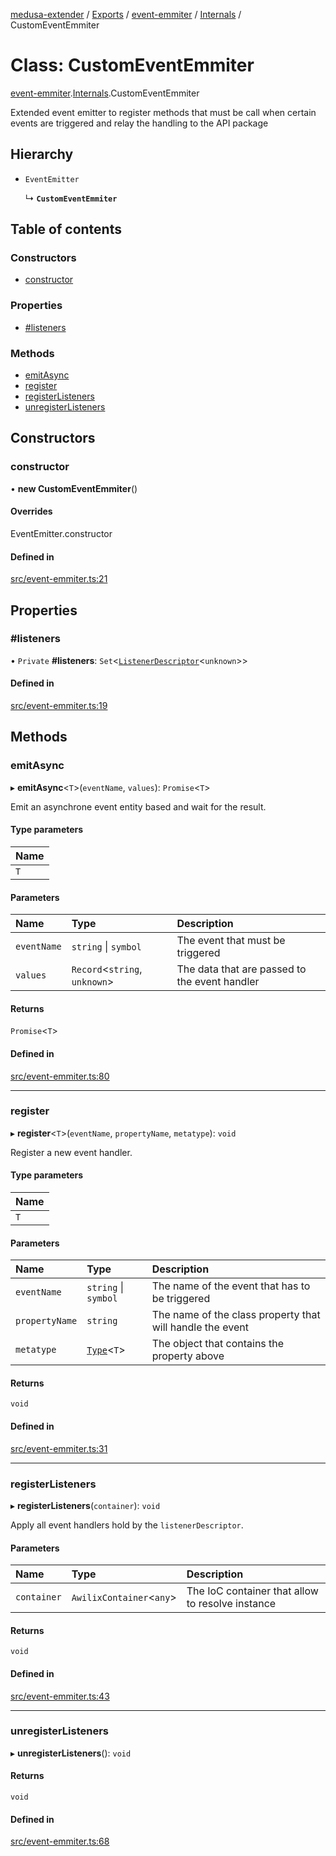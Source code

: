 [medusa-extender](../README.md) / [Exports](../modules.md) / [event-emmiter](../modules/event_emmiter.md) / [Internals](../modules/event_emmiter.Internals.md) / CustomEventEmmiter

# Class: CustomEventEmmiter

[event-emmiter](../modules/event_emmiter.md).[Internals](../modules/event_emmiter.Internals.md).CustomEventEmmiter

Extended event emitter to register methods that must be call when certain events are triggered and relay the handling to the API package

## Hierarchy

- `EventEmitter`

  ↳ **`CustomEventEmmiter`**

## Table of contents

### Constructors

- [constructor](event_emmiter.Internals.CustomEventEmmiter.md#constructor)

### Properties

- [#listeners](event_emmiter.Internals.CustomEventEmmiter.md##listeners)

### Methods

- [emitAsync](event_emmiter.Internals.CustomEventEmmiter.md#emitasync)
- [register](event_emmiter.Internals.CustomEventEmmiter.md#register)
- [registerListeners](event_emmiter.Internals.CustomEventEmmiter.md#registerlisteners)
- [unregisterListeners](event_emmiter.Internals.CustomEventEmmiter.md#unregisterlisteners)

## Constructors

### constructor

• **new CustomEventEmmiter**()

#### Overrides

EventEmitter.constructor

#### Defined in

[src/event-emmiter.ts:21](https://github.com/adrien2p/medusa-extender/blob/b52b129/src/event-emmiter.ts#L21)

## Properties

### #listeners

• `Private` **#listeners**: `Set`<[`ListenerDescriptor`](../modules/event_emmiter.Internals.md#listenerdescriptor)<`unknown`\>\>

#### Defined in

[src/event-emmiter.ts:19](https://github.com/adrien2p/medusa-extender/blob/b52b129/src/event-emmiter.ts#L19)

## Methods

### emitAsync

▸ **emitAsync**<`T`\>(`eventName`, `values`): `Promise`<`T`\>

Emit an asynchrone event entity based and wait for the result.

#### Type parameters

| Name |
| :------ |
| `T` |

#### Parameters

| Name | Type | Description |
| :------ | :------ | :------ |
| `eventName` | `string` \| `symbol` | The event that must be triggered |
| `values` | `Record`<`string`, `unknown`\> | The data that are passed to the event handler |

#### Returns

`Promise`<`T`\>

#### Defined in

[src/event-emmiter.ts:80](https://github.com/adrien2p/medusa-extender/blob/b52b129/src/event-emmiter.ts#L80)

___

### register

▸ **register**<`T`\>(`eventName`, `propertyName`, `metatype`): `void`

Register a new event handler.

#### Type parameters

| Name |
| :------ |
| `T` |

#### Parameters

| Name | Type | Description |
| :------ | :------ | :------ |
| `eventName` | `string` \| `symbol` | The name of the event that has to be triggered |
| `propertyName` | `string` | The name of the class property that will handle the event |
| `metatype` | [`Type`](../interfaces/types.Type.md)<`T`\> | The object that contains the property above |

#### Returns

`void`

#### Defined in

[src/event-emmiter.ts:31](https://github.com/adrien2p/medusa-extender/blob/b52b129/src/event-emmiter.ts#L31)

___

### registerListeners

▸ **registerListeners**(`container`): `void`

Apply all event handlers hold by the `listenerDescriptor`.

#### Parameters

| Name | Type | Description |
| :------ | :------ | :------ |
| `container` | `AwilixContainer`<`any`\> | The IoC container that allow to resolve instance |

#### Returns

`void`

#### Defined in

[src/event-emmiter.ts:43](https://github.com/adrien2p/medusa-extender/blob/b52b129/src/event-emmiter.ts#L43)

___

### unregisterListeners

▸ **unregisterListeners**(): `void`

#### Returns

`void`

#### Defined in

[src/event-emmiter.ts:68](https://github.com/adrien2p/medusa-extender/blob/b52b129/src/event-emmiter.ts#L68)
